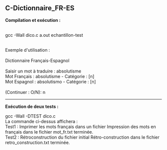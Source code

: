 C-Dictionnaire_FR-ES  
-------------------------------
  
__Compilation et exécution :__  
<br>
  
gcc -Wall dico.c
a.out echantillon-test  

<br>
Exemple d'utilisation :
<br>
<br>
Dictionnaire Français-Espagnol  
<br>
<br>
Saisir un mot à traduire :
absolutisme
<br>
Mot Français : absolutisme - Catégorie : [n] 
<br>
Mot Espagnol : absolutismo - Catégorie : [n]
<br>
<br>
(Continuer : O/N):
n

-------------------------------
__Exécution de deux tests :__
<br>

gcc -Wall -DTEST dico.c
<br>
La commande ci-dessus affichera :
<br>
Test1 : Imprimer les mots français dans un fichier
Impression des mots en français dans le fichier mot_fr.txt terminée.
<br>
Test2 : Rétroconstruction du fichier initial
Rétro-construction dans le fichier retro_construction.txt terminée.
